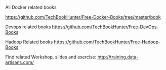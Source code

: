 All Docker related books 

https://github.com/TechBookHunter/Free-Docker-Books/tree/master/book

Devops related books
https://github.com/TechBookHunter/Free-DevOps-Books

Hadoop Related books
https://github.com/TechBookHunter/Free-Hadoop-Books


Find related Workshop, slides and exercise: http://training.data-artisans.com/

